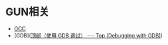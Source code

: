 # GUN相关

- [GCC](https://gcc.gnu.org/onlinedocs/gcc-11.5.0/gcc/)
- [GDB]([顶部（使用 GDB 调试） --- Top (Debugging with GDB)](https://sourceware.org/gdb/current/onlinedocs/gdb.html/))